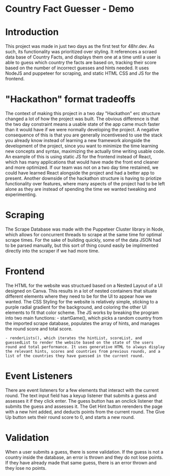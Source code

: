 # Country Fact Guesser - Demo

# Introduction

This project was made in just two days as the first test for 48hr.dev. As such, its functionality was prioritized over styling. It references a scraed data base of
Country Facts, and displays them one at a time until a user is able to guess which country the facts are based on, tracking their score based on the number of incorrect
guesses and hints needed. It uses NodeJS and puppeteer for scraping, and static HTML CSS and JS for the frontend.

# "Hackathon" format tradeoffs

The context of making this project in a two day "Hackathon" erc structure changed a lot of how the project was built. The obvious difference is that the two day
constraint means a usable state of the app came much faster than it would have if we were normally developing the project. A negative consequence of this is that
you are generally incentivesed to use the stack you already know instead of learning a new framework alongside the development of the project, since you want to minimize
the time learning new concepts and syntax, maximizing the actually time writing usable code. An example of this is using static JS for the frontend instead of React, which
has many applications that would have made the front end cleaner and more optimized. If our team was not on a two day time restained, we could have learned React alongside the project and had a better app to present. Another downside of the hackathon structure is having to priotize functionality over features, where many aspects of the project had to be left alone as they are instead of spending the time we wanted tweaking and experimenting.

# Scraping

The Scrape Database was made with the Puppeteer Cluster library in Node, which allows for concurrent threads to scrape at the same time for optimal scrape times. For the sake of building quickly, some of the data JSON had to be parsed manually, but this sort of thing cound easily be implimented directly into the scraper if we had more time.

# Frontend

The HTML for the website was structued based on a Nested Layout of a UI designed on Canva. This results in a lot of nested containers that situate different elements where they need to be for the UI to appear how we wanted. The CSS Styling for the website is relatively simple, sticking to a purple radial gradient for the background, and coloring the other UI elements to fit that color scheme. The JS works by breaking the program into two main functions:
    - startGame(), which picks a random country from the imported scrape database, populates the array of hints, and manages the round score and total score. 

    - renderLists(), which iterates the hintList, scoreList, and guessedList to render the website based on the state of the users round and total performance. It uses generative HTML to always display the relevant hints, scores and countries from previous rounds, and a list of the countries they have guessed in the current round.

# Event Listeners

There are event listeners for a few elements that interact with the current round. The text input field has a keyup listener that submits a guess and assesses it if they click enter. The guess button has an onclick listener that submits the guess and assesses it. The Get Hint button rerenders the page with a new hint added, and deducts points from the current round. The Give Up button sets their round score to 0, and starts a new round.

# Validation

When a user submits a guess, there is some validation. If the guess is not a country inside the database, an error is thrown and they do not lose points. If they have already made that same guess, there is an error thrown and they lose no points.